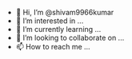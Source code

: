 - 👋 Hi, I’m @shivam9966kumar
- 👀 I’m interested in ...
- 🌱 I’m currently learning ...
- 💞️ I’m looking to collaborate on ...
- 📫 How to reach me ...

<!---
shivam9966kumar/shivam9966kumar is a ✨ special ✨ repository because its `README.md` (this file) appears on your GitHub profile.
You can click the Preview link to take a look at your changes.
--->
